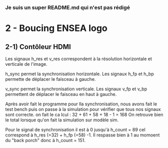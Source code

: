 ### Je suis un super README.md qui n'est pas rédigé

# 2 - Boucing ENSEA logo 

## 2-1) Contôleur HDMI
Les signaux h_res et v_res correspondent à la résolution horizontale et verticale de l'image.

h_sync permet la synchronisation horizontale. 
Les signaux h_fp et h_bp permette de déplacer le faisceau à gauche.


v_sync permet la synchronisation verticale.
Les signaux v_fp et v_bp permettent de déplacer le faisceau en haut à gauche. 

Après avoir fait le programme pour lla synchronisation, nous avons fait le test bench puis on passe à la simulation pour vérifier que tous nos signaux sont correcte.
on fait le ca  lcul : 32 + 61 + 58 + 18 - 1 = 168 On retrouve bien le total lorsque qu'on fait la simulation sur modèle sim.

Pour le signal de synchronisation il est à 0 jusqu'à h_count = 89 cel   correspond à h_res (=32) + h_fp (=58) -1. Il respasse bien à 1 au momoent du "back porch" donc à h_count = 151.
